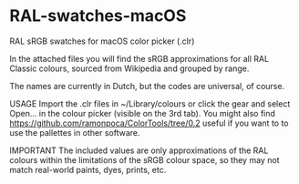 # RAL-swatches-macOS
RAL sRGB swatches for macOS color picker (.clr)

In the attached files you will find the sRGB approximations for all RAL Classic colours, sourced from Wikipedia and grouped by range.

The names are currently in Dutch, but the codes are universal, of course.

USAGE
Import the .clr files in ~/Library/colours or click the gear and select Open... in the colour picker (visible on the 3rd tab).
You might also find https://github.com/ramonpoca/ColorTools/tree/0.2 useful if you want to to use the pallettes in other software.

IMPORTANT
The included values are only approximations of the RAL colours within the limitations of the sRGB colour space, so they may not match real-world paints, dyes, prints, etc.
